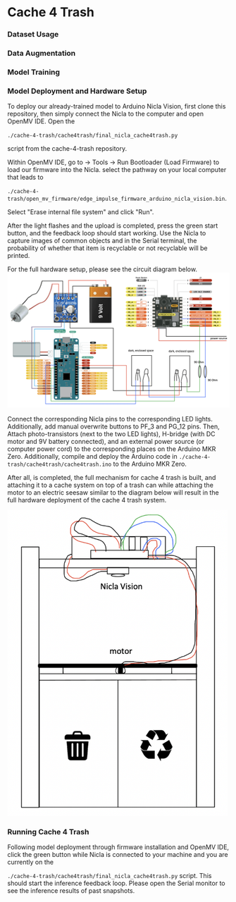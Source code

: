 # Cache 4 Trash

### Dataset Usage

### Data Augmentation

### Model Training

### Model Deployment and Hardware Setup

To deploy our already-trained model to Arduino Nicla Vision, first clone this repository, then simply connect the Nicla to the computer and open OpenMV IDE. Open the 

`./cache-4-trash/cache4trash/final_nicla_cache4trash.py` 

script from the cache-4-trash repository. 

Within OpenMV IDE, go to -> Tools -> Run Bootloader (Load Firmware) to load our firmware into the Nicla. select the pathway on your local computer that leads to

`./cache-4-trash/open_mv_firmware/edge_impulse_firmware_arduino_nicla_vision.bin`. 

Select "Erase internal file system" and click "Run". 

After the light flashes and the upload is completed, press the green start button, and the feedback loop should start working. Use the Nicla to capture images of common objects and in the Serial terminal, the probability of whether that item is recyclable or not recyclable will be printed.


For the full hardware setup, please see the circuit diagram below. 
![Full circuit diagram of the hardware setup](https://github.com/AditiR-42/cache-4-trash/blob/master/diagrams/circuit.png)

Connect the corresponding Nicla pins to the corresponding LED lights. Additionally, add manual overwrite buttons to PF_3 and PG_12 pins. Then, Attach photo-transistors (next to the two LED lights), H-bridge (with DC motor and 9V battery connected), and an external power source (or computer power cord) to the corresponding places on the Arduino MKR Zero. Additionally, compile and deploy the Arduino code in 
`./cache-4-trash/cache4trash/cache4trash.ino` to the Arduino MKR Zero. 

After all, is completed, the full mechanism for cache 4 trash is built, and attaching it to a cache system on top of a trash can while attaching the motor to an electric seesaw similar to the diagram below will result in the full hardware deployment of the cache 4 trash system. 

<img src="https://github.com/AditiR-42/cache-4-trash/blob/master/diagrams/trashcan.png" alt="Trash 4 Cache Full System Setup" width="500"/>

### Running Cache 4 Trash

Following model deployment through firmware installation and OpenMV IDE, click the green button while Nicla is connected to your machine and you are currently on the 

`./cache-4-trash/cache4trash/final_nicla_cache4trash.py` script. This should start the inference feedback loop. Please open the Serial monitor to see the inference results of past snapshots. 
